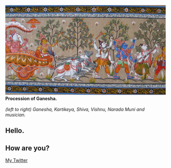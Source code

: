 ![](intro.png)
**Procession of Ganesha.**   
<br />
*(left to right) Ganesha, Kartikeya, Shiva, Vishnu, Narada Muni and musician.*

## Hello.

## How are you?

[My Twitter](https://twitter.com/AngadSahni9)
